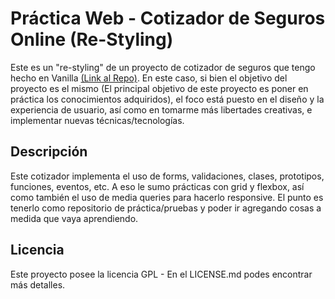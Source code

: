 # Práctica Web - Cotizador de Seguros Online (Re-Styling)

Este es un "re-styling" de un proyecto de cotizador de seguros que tengo hecho en Vanilla [(Link al Repo)](https://github.com/DanteZulli/practica-web-dante-zulli.github.io). En este caso, si bien el objetivo del proyecto es el mismo (El principal objetivo de este proyecto es poner en práctica los conocimientos adquiridos), el foco está puesto en el diseño y la experiencia de usuario, así como en tomarme más libertades creativas, e implementar nuevas técnicas/tecnologías. 

## Descripción

Este cotizador implementa el uso de forms, validaciones, clases, prototipos, funciones, eventos, etc. A eso le sumo prácticas con grid y flexbox, así como también el uso de media queries para hacerlo responsive. El punto es tenerlo como repositorio de práctica/pruebas y poder ir agregando cosas a medida que vaya aprendiendo.

## Licencia

Este proyecto posee la licencia GPL - En el LICENSE.md podes encontrar más detalles.
